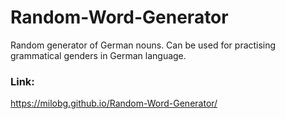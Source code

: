 # Random-Word-Generator
Random generator of German nouns. Can be used for practising grammatical genders in German language.

### Link:
https://milobg.github.io/Random-Word-Generator/
